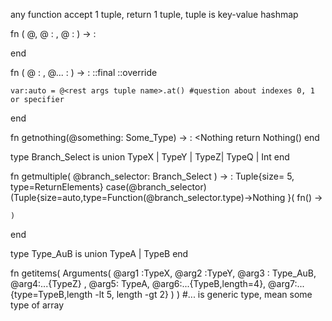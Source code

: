 

any function  accept 1 tuple, return 1 tuple, tuple is key-value hashmap

fn <function name> ( @<arg1 name>, @<arg2 name> : <arg1 and arg2 type>, @<arg3 name> : <arg3 type> ) -> <return variable name> : <return type> 
<body>
end 

fn <function name> ( @<arg1 name> : <arg1 type>, @<rest args tuple name>... : <rest arg type> )
-> <return variable name> : <return type> ::final ::override

    var:auto = @<rest args tuple name>.at() #question about indexes 0, 1 or specifier

end 



fn getnothing(@something: Some_Type) -> : <Nothing
    return Nothing()
end

type Branch_Select is
union
    TypeX | TypeY | TypeZ| TypeQ | Int 
end

fn getmultiple( @branch_selector: Branch_Select ) -> : Tuple{size= 5, type=ReturnElements} 
    case(@branch_selector)(Tuple{size=auto,type=Function(@branch_selector.type)->Nothing }(
        fn() -> 

    )
end





type Type_AuB is
union
    TypeA | TypeB
end


fn getitems( Arguments( @arg1 :TypeX, @arg2 :TypeY, @arg3 : Type_AuB, @arg4:...{TypeZ} , @arg5: TypeA, @arg6:...{TypeB,length=4}, @arg7:...{type=TypeB,length -lt 5, length -gt 2} )      )
#... is generic type, mean some type of array 








